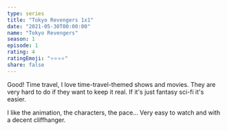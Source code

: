 ```yaml
---
type: series
title: "Tokyo Revengers 1x1"
date: "2021-05-30T00:00:00"
name: "Tokyo Revengers"
season: 1
episode: 1
rating: 4
ratingEmoji: "⭐️⭐️⭐️⭐️"
share: false
---
```


Good! Time travel, I love time-travel-themed shows and movies. They are very hard to do if they want to keep it real. If it's just fantasy sci-fi it's easier.

I like the animation, the characters, the pace... Very easy to watch and with a decent cliffhanger.

